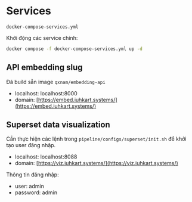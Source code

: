# Services
`docker-compose-services.yml`

Khởi động các service chính:
```bash
docker compose -f docker-compose-services.yml up -d
```

## API embedding slug
Đã build sẵn image `qxnam/embedding-api`
- localhost: localhost:8000
- domain: [https://embed.iuhkart.systems/](https://embed.iuhkart.systems/)

## Superset data visualization
Cần thực hiện các lệnh trong `pipeline/configs/superset/init.sh` để khởi tạo user đăng nhập.

- localhost: localhost:8088
- domain: [https://viz.iuhkart.systems/](https://viz.iuhkart.systems/)

Thông tin đăng nhập:
- user: admin
- password: admin

